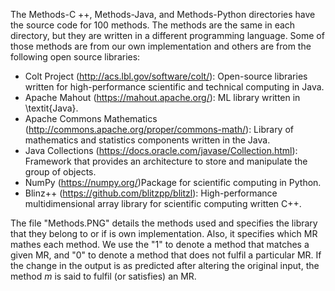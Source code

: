 The Methods-C ++, Methods-Java, and Methods-Python directories have the source code for 100 methods. The methods are the same in each directory, but they are written in a different programming language. Some of those methods are from our own implementation and others are from the following open source libraries:

- Colt Project (http://acs.lbl.gov/software/colt/): Open-source libraries written for high-performance scientific and technical computing in Java.
- Apache Mahout (https://mahout.apache.org/): ML library written in \textit{Java}.
- Apache Commons Mathematics (http://commons.apache.org/proper/commons-math/): Library of mathematics and statistics components written in the Java.
- Java Collections (https://docs.oracle.com/javase/Collection.html): Framework that provides an architecture to store and manipulate the group of objects.
- NumPy (https://numpy.org/)Package for scientific computing in Python.
- Blinz++ (https://github.com/blitzpp/blitzl): High-performance multidimensional array library for scientific computing written C++.

The file "Methods.PNG" details the methods used and specifies the library that they belong to or if is own implementation. Also, it specifies which MR mathes each method. We use the "1" to denote a method that matches a given MR, and "0" to denote a method that does not fulfil a particular MR. If the change in the output is as predicted after altering the original input, the method $m$ is said to fulfil (or satisfies) an MR.
